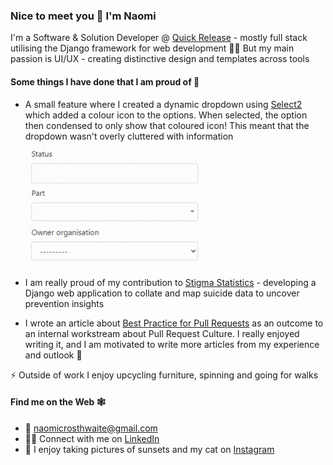 ### Nice to meet you 🙂 I'm Naomi

I'm a Software & Solution Developer @ [Quick Release](https://github.com/QuickRelease) - mostly full stack utilising the Django framework for web development 👩‍💻 But my main passion is UI/UX - creating distinctive design and templates across tools

#### Some things I have done that I am proud of 🦚

- A small feature where I created a dynamic dropdown using [Select2](https://select2.org/) which added a colour icon to the options. When selected, the option then condensed to only show that coloured icon! This meant that the dropdown wasn't overly cluttered with information <img src="/dropdown.gif" height="200"/>

- I am really proud of my contribution to [Stigma Statistics](https://www.stigmastats.co.uk/) - developing a Django web application to collate and map suicide data to uncover prevention insights 

- I wrote an article about [Best Practice for Pull Requests](https://medium.com/@naomicrosthwaite/quality-reviews-best-practice-to-pull-requests-8973b44f45e8) as an outcome to an internal workstream about Pull Request Culture. I really enjoyed writing it, and I am motivated to write more articles from my experience and outlook 📝

⚡ Outside of work I enjoy upcycling furniture, spinning and going for walks 

#### Find me on the Web 🕸️
- 📧 [naomicrosthwaite@gmail.com](mailto:naomicrosthwaite@gmail.com)
- 👩‍💼 Connect with me on [LinkedIn](https://www.linkedin.com/in/naomicrosthwaite/)
- 📸 I enjoy taking pictures of sunsets and my cat on [Instagram](https://www.instagram.com/naomicrosthwaite/)
